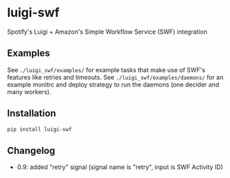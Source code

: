 luigi-swf
=========

Spotify's Luigi + Amazon's Simple Workflow Service (SWF) integration

## Examples

See `./luigi_swf/examples/` for example tasks that make use of SWF's features
like retries and timeouts. See `./luigi_swf/examples/daemons/` for an example
monitrc and deploy strategy to run the daemons (one decider and many
workers).

## Installation

```bash
pip install luigi-swf
```

## Changelog

* 0.9: added "retry" signal (signal name is "retry", input is SWF Activity ID)
